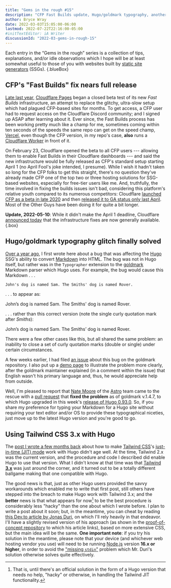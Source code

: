 ```yaml
---
title: "Gems in the rough #15"
description: "CFP Fast Builds update, Hugo/goldmark typography, another Tailwind-on-Hugo solution."
author: Bryce Wray
date: 2022-03-03T15:05:00-06:00
lastmod: 2022-07-22T22:16:00-05:00
#initTextEditor: iA Writer
discussionId: "2022-03-gems-in-rough-15"
---
```


Each entry in the “Gems in the rough” series is a collection of tips, explanations, and/or idle observations which I hope will be at least somewhat useful to those of you with websites built by [static site generators](https://jamstack.org/generators) (SSGs).
{.blueBox}

## CFP's "Fast Builds" fix nears full release

[Late last year](/posts/2021/12/gems-in-rough-12/#beta-testing-cfp%E2%80%99s-fast-builds), [Cloudflare Pages](https://pages.cloudflare.com) began a closed beta test of its new *Fast Builds*  infrastructure, an attempt to replace the glitchy, ultra-slow setup which had plagued CFP-based sites for months. To get access, a CFP user had to request access on the Cloudflare Discord community; and I signed up ASAP after learning about it. Ever since, the Fast Builds process has been working pretty much like a champ for me, sometimes coming within ten seconds of the speeds the same repo can get on the speed champ, [Vercel](https://vercel.com), even though the CFP version, in my repo's case, **also** runs a [Cloudflare Worker](https://workers.cloudflare.com) in front of it.

On February 23, Cloudflare opened the beta to all CFP users --- allowing them to enable Fast Builds in their Cloudflare dashboards --- and said the new infrastructure would be fully released as CFP's standard setup starting April 1 (no April Fool's joke intended, I presume). While I wish it hadn't taken so long for the CFP folks to get this straight, there's no question they've already made CFP one of the top two or three hosting solutions for SSG-based websites, especially for free-tier users like me. And, truthfully, the time involved in fixing the builds issues isn't bad, considering this platform's relative youth compared to its numerous competitors: Cloudflare [launched CFP as a beta in late 2020](https://blog.cloudflare.com/cloudflare-pages/) and then [released it to GA status only last April](https://blog.cloudflare.com/cloudflare-pages-ga/). Most of the Other Guys have been doing it for quite a bit longer.

**Update, 2022-05-10**: While it didn't make the April 1 deadline, Cloudflare [announced today](https://blog.cloudflare.com/cloudflare-pages-build-improvements/) that the infrastructure fixes are now generally available.
{.box}

## Hugo/goldmark typography glitch finally solved

[Over a year ago](/posts/2021/01/gems-in-rough-02/#possessed%3F), I first wrote here about a bug that was affecting the [Hugo](https://gohugo.io/) SSG's ability to convert [Markdown](https://daringfireball.net/projects/markdown) into HTML. The bug was not in Hugo itself, but rather was in the `Typographer` extension to the [goldmark](https://github.com/yuin/goldmark) Markdown parser which Hugo uses. For example, the bug would cause this Markdown&nbsp;.&nbsp;.&nbsp;.

```md
John's dog is named Sam. The Smiths' dog is named Rover.
```

.&nbsp;.&nbsp;. to appear as:

<p class="punctuationExample">John&rsquo;s dog is named Sam. The Smiths&apos; dog is named Rover.</p>

.&nbsp;.&nbsp;. rather than this correct version (note the single curly quotation mark after *Smiths*):

<p class="punctuationExample">John&rsquo;s dog is named Sam. The Smiths&rsquo; dog is named Rover.</p>

There were a few other cases like this, but all shared the same problem: an inability to close a set of curly quotation marks (double or single) under certain circumstances.

A few weeks earlier, I had filed [an issue](https://github.com/yuin/goldmark/issues/180) about this bug on the goldmark repository. I also put up a [demo page](https://gm-typographer.vercel.app/) to illustrate the problem more clearly, after the goldmark maintainer explained (in a comment within the issue) that English wasn't his primary language and, thus, he would appreciate help from outside.

Well, I'm pleased to report that [Nate Moore](https://twitter.com/n_moore) of the [Astro](https://astro.build/) team came to the rescue with a [pull request](https://github.com/yuin/goldmark/pull/280) that **fixed the problem** as of goldmark v.1.4.7, to which Hugo upgraded in this week's [release of Hugo 0.93.0](https://github.com/gohugoio/hugo/releases/tag/v0.93.0). So, if you share my preference for typing your Markdown for a Hugo site without requiring your text editor and/or OS to provide these typographical niceties, just move up to the latest Hugo version and you're good to go.

## Using Tailwind CSS 3.x with Hugo

The [post I wrote a few months back](/posts/2021/11/making-tailwind-jit-work-hugo/) about how to make [Tailwind CSS](https://tailwindcss.com/)'s [just-in-time (JIT) mode](https://v2.tailwindcss.com/docs/just-in-time-mode) work with Hugo didn't age well. At the time, Tailwind 2.x was the current version, and the procedure and code I described did enable Hugo to use that version. What I didn't know at that time was that [Tailwind **3.x**](https://tailwindcss.com/blog/tailwindcss-v3) was just around the corner, and it turned out to be a totally different ballgame making that one compatible with Hugo.

The good news is that, just as other Hugo users provided the savvy workarounds which enabled me to write that first post, still others have stepped into the breach to make Hugo work with Tailwind 3.x; and the **better** news is that what appears for now[^HugoTW] to be the best procedure is considerably less "hacky" than the one about which I wrote before. I plan to write a post about it soon; but, in the meantime, you can cheat by reading [this Dev.to article by Jonas Duri](https://dev.to/jonas_duri/how-to-use-tailwindcss-30-without-external-npm-scripts-just-hugo-pipes-2lg9), on which I'll rely heavily in that endeavor. I'll have a slightly revised version of his approach (as shown in the [proof-of-concept repository](https://github.com/Gioni06/hugo-pipes-tailwind-3/) to which his article links), based on more extensive CSS, but the main idea will be the same. **One important note**: if you try his solution in the meantime, please note that your device (and whichever web hosting vendor you use) will need to be running [Node.js](https://nodejs.org) version **16.x or higher**, in order to avoid the ["missing `stdin`"](https://github.com/Gioni06/hugo-pipes-tailwind-3/issues/1) problem which Mr. Duri's solution otherwise solves quite effectively.

[^HugoTW]: That is, until there's an official solution in the form of a Hugo version that needs no help, "hacky" or otherwise, in handling the Tailwind JIT functionality.
